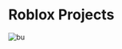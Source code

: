 # Roblox Projects

![bu](https://github.com/liigmabalz/Projetos_Lua/assets/148204291/aea2f2d5-cea2-4104-8843-08572641cbb2)
